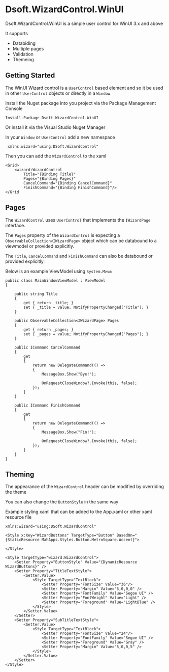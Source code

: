 # Dsoft.WizardControl.WinUI
Dsoft.WizardControl.WinUI is a simple user control for WinUI 3.x and above

It supports

 - Databiding
 - Multiple pages
 - Validation
 - Themeing

## Getting Started

The WinUI Wizard control is a `UserControl` based element and so it be used in other `UserControl` objects or directly in a `Window`

Install the Nuget package into you project via the Package Management Console

    Install-Package Dsoft.WizardControl.WinUI

Or install it via the Visual Studio Nuget Manager

In your `Window` or `UserControl` add a new namespace

     xmlns:wizard="using:DSoft.WizardControl"

Then you can add the `WizardControl` to the xaml

    <Grid>
        <wizard:WizardControl 
            Title="{Binding Title}"  
            Pages="{Binding Pages}"  
            CancelCommand="{Binding CancelCommand}" 
            FinishCommand="{Binding FinishCommand}"/>
    </Grid

## Pages

The `WizardControl` uses `UserControl` that implements the `IWizardPage` interface.

The `Pages` property of the `WizardControl` is expecting a `ObservableCollection<IWizardPage>` object which can be databound to a viewmodel or provided explicitly.

The `Title`, `CancelCommand` and `FinishCommand` can also be databound or provided explicitly.

Below is an example ViewModel using `System.Mvvm`

    public class MainWindowViewModel : ViewModel
    {

        public string Title
        {
            get { return _title; }
            set { _title = value; NotifyPropertyChanged("Title"); }
        }

        public ObservableCollection<IWizardPage> Pages
        {
            get { return _pages; }
            set { _pages = value; NotifyPropertyChanged("Pages"); }
        }

        public ICommand CancelCommand
        {
            get
            {
                return new DelegateCommand(() =>
                {
                    MessageBox.Show("Bye!");

                    OnRequestCloseWindow?.Invoke(this, false);
                });
            }
        }

        public ICommand FinishCommand
        {
            get
            {
                return new DelegateCommand(() =>
                {
                    MessageBox.Show("Fin!");

                    OnRequestCloseWindow?.Invoke(this, false);
                });
            }
        }
    }

## Theming

The appearance of the `WizardControl` header can be modified by overriding the theme

You can also change the `ButtonStyle` in the same way

Example styling xaml that can be added to the App.xaml or other xaml resource file

    xmlns:wizard="using:DSoft.WizardControl"

    <Style x:Key="WizardButtons" TargetType="Button" BasedOn="{StaticResource MahApps.Styles.Button.MetroSquare.Accent}">

    </Style>

    <Style TargetType="wizard:WizardControl">
        <Setter Property="ButtonStyle" Value="{DynamicResource WizardButtons}" />
        <Setter Property="TitleTextStyle">
            <Setter.Value>
                <Style TargetType="TextBlock">
                    <Setter Property="FontSize" Value="36"/>
                    <Setter Property="Margin" Value="5,0,0,0" />
                    <Setter Property="FontFamily" Value="Segoe UI" />
                    <Setter Property="FontWeight" Value="Light" />
                    <Setter Property="Foreground" Value="LightBlue" />
                </Style>
            </Setter.Value>
        </Setter>
        <Setter Property="SubTitleTextStyle">
            <Setter.Value>
                <Style TargetType="TextBlock">
                    <Setter Property="FontSize" Value="24"/>
                    <Setter Property="FontFamily" Value="Segoe UI" />
                    <Setter Property="Foreground" Value="Gray" />
                    <Setter Property="Margin" Value="5,0,0,5" />
                </Style>
            </Setter.Value>
        </Setter>
    </Style>
